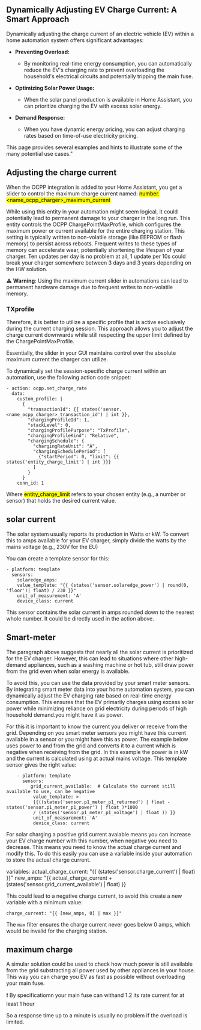 ## Dynamically Adjusting EV Charge Current: A Smart Approach

Dynamically adjusting the charge current of an electric vehicle (EV) within a home automation system offers significant advantages:

* **Preventing Overload:** 
    * By monitoring real-time energy consumption, you can automatically reduce the EV's charging rate to prevent overloading the household's electrical circuits and potentially tripping the main fuse.

* **Optimizing Solar Power Usage:** 
    * When the solar panel production is available in Home Assistant, you can prioritize charging the EV with excess solar energy.

* **Demand Response:** 
    * When you have dynamic energy pricing, you can adjust charging rates based on time-of-use electricity pricing.

This page provides several examples and hints to illustrate some of the many potential use cases."

## Adjusting the charge current

When the OCPP integration is added to your Home Assistant, you get a slider to control the maximum charge current named:
<mark>number.<name_ocpp_charger>_maximum_current</mark>

While using this entity in your automation might seem logical, it could potentially lead to permanent damage to your charger in the long run.
This entity controls the OCPP ChargePointMaxProfile, which configures the maximum power or current available for the entire charging station.
This setting is typically written to non-volatile storage (like EEPROM or flash memory) to persist across reboots.
Frequent writes to these types of memory can accelerate wear, potentially shortening the lifespan of your charger. Ten updates per day is no problem at all, 1 update per 10s could break your charger somewhere between 3 days and 3 years depending on the HW solution. 

⚠️ **Warning**: Using the maximum current slider in automations can lead to permanent hardware damage due to frequent writes to non-volatile memory.

### TXprofile

Therefore, it is better to utilize a specific profile that is active exclusively during the current charging session. This approach allows you to adjust the charge current downwards while still respecting the upper limit defined by the ChargePointMaxProfile.

Essentially, the slider in your GUI maintains control over the absolute maximum current the charger can utilize.

To dynamically set the session-specific charge current within an automation, use the following action code snippet:

    - action: ocpp.set_charge_rate     
      data:
        custom_profile: |
          {
            "transactionId": {{ states('sensor.<name_ocpp_charger>_transaction_id') | int }},
            "chargingProfileId": 1,
            "stackLevel": 0,
            "chargingProfilePurpose": "TxProfile",
            "chargingProfileKind": "Relative",
            "chargingSchedule": {
              "chargingRateUnit": "A",
              "chargingSchedulePeriod": [
                {"startPeriod": 0, "limit": {{ states('entity_charge_limit') | int }}}  
              ]
            }
          }
        conn_id: 1


Where <mark>entity_charge_limit</mark> refers to your chosen entity (e.g., a number or sensor) that holds the desired current value.

## solar current
The solar system usually reports its production in Watts or kW. To convert this to amps available for your EV charger, simply divide the watts by the mains voltage (e.g., 230V for the EU)

You can create a template sensor for this:

    - platform: template
      sensors:
        solaredge_amps:
        value_template: "{{ (states('sensor.solaredge_power') | round(0, 'floor')| float) / 230 }}"
        unit_of_measurement: 'A'
        device_class: current

This sensor contains the solar current in amps rounded down to the nearest whole number. It could be directly used in the action above.

## Smart-meter
The paragraph above suggests that nearly all the solar current is prioritized for the EV charger. However, this can lead to situations where other high-demand appliances, such as a washing machine or hot tub, still draw power from the grid even when solar energy is available.

To avoid this, you can use the data provided by your smart meter sensors. By integrating smart meter data into your home automation system, you can dynamically adjust the EV charging rate based on real-time energy consumption. This ensures that the EV primarily charges using excess solar power while minimizing reliance on grid electricity during periods of high household demand.you might have it as power. 

For this it is important to know the current you deliver or receive from the grid. Depending on you smart meter sensors you might have this current available in a sensor or you might have this as power. The example below uses power to and from the grid and converts it to a current which is negative when receiving from the grid.
In this example the power is in kW and the current is calculated using at actual mains voltage.
This template sensor gives the right value:

        - platform: template
          sensors:
             grid_current_available:  # Calculate the current still available to use, can be negative
              value_template: >-
              {{((states('sensor.p1_meter_p1_returned') | float - states('sensor.p1_meter_p1_power') | float )*1000 
              / (states('sensor.p1_meter_p1_voltage') | float )) }}
              unit_of_measurement: 'A'
              device_class: current

For solar charging a positive grid current avaiable means you can increase your EV charge number with this number, when negative you need to decrease. This means you need to know the actual charge current and modify this. To do this easily you can use a variable inside your automation to store the actual charge current.

   variables:
     actual_charge_current: "{{ (states('sensor.charge_current') | float) }}"
     new_amps: "{{ actual_charge_current + (states('sensor.grid_current_available') | float) }}

This could lead to a negative charge current, to avoid this create a new variable with a minimum value:

    charge_current: "{{ [new_amps, 0] | max }}"

The `max` filter ensures the charge current never goes below 0 amps, which would be invalid for the charging station.

## maximum charge
A simular solution could be used to check how much power is still available from the grid substracting all power used by other appliances in your house. This way you can charge you EV as fast as possible without overloading your main fuse. 

:exclamation: By specificatiomn your main fuse can withand 1.2 its rate current for at least 1 hour 

So a response time up to a minute is usually no problem if the overload is limited.
